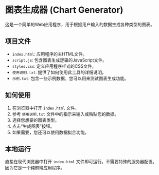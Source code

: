 # 图表生成器 (Chart Generator)

这是一个简单的Web应用程序，用于根据用户输入的数据生成各种类型的图表。

## 项目文件

- `index.html`: 应用程序的主HTML文件。
- `script.js`: 包含图表生成逻辑的JavaScript文件。
- `styles.css`: 定义应用程序样式的CSS文件。
- `使用说明.txt`: 提供了如何使用此工具的详细说明。
- `示例.txt`: 包含一些示例数据，您可以用来测试图表生成功能。

## 如何使用

1.  在浏览器中打开 `index.html` 文件。
2.  参考 `使用说明.txt` 文件中的指示来输入或粘贴您的数据。
3.  选择您想要的图表类型。
4.  点击“生成图表”按钮。
5.  如果需要，您还可以使用数据拟合功能。

## 本地运行

直接在现代浏览器中打开 `index.html` 文件即可运行。不需要特殊的服务器配置，因为它是一个纯前端应用程序。